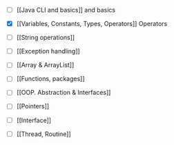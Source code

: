 - [ ] [[Java CLI and basics]] and basics
- [x] [[Variables, Constants, Types, Operators]] Operators
- [ ] [[String operations]]
- [ ] [[Exception handling]]
- [ ] [[Array & ArrayList]]
- [ ] [[Functions, packages]]
- [ ] [[OOP. Abstraction & Interfaces]]
- [ ] [[Pointers]]
- [ ] [[Interface]]
- [ ] [[Thread, Routine]]



